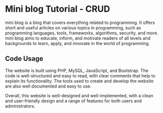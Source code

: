 # Mini blog Tutorial - CRUD

mini blog is a blog that covers everything related to programming. It offers short and useful articles on various topics in programming, such as programming languages, tools, frameworks, algorithms, security, and more. mini blog aims to educate, inform, and motivate readers of all levels and backgrounds to learn, apply, and innovate in the world of programming.

## Code Usage

The website is built using PHP, MySQL, JavaScript, and Bootstrap. The code is well-structured and easy to read, with clear comments that help to explain its functionality. The tools used to create and develop the website are also well documented and easy to use.

Overall, this website is well-designed and well-implemented, with a clean and user-friendly design and a range of features for both users and administrators.
